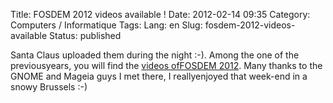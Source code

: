 Title: FOSDEM 2012 videos available !
Date: 2012-02-14 09:35
Category: Computers / Informatique
Tags:
Lang: en
Slug: fosdem-2012-videos-available
Status: published

Santa Claus uploaded them during the night :-). Among the one of the previousyears, you will find the [videos ofFOSDEM 2012](http://video.fosdem.org/2012/). Many thanks to the GNOME and Mageia guys I met there, I reallyenjoyed that week-end in a snowy Brussels :-)  

